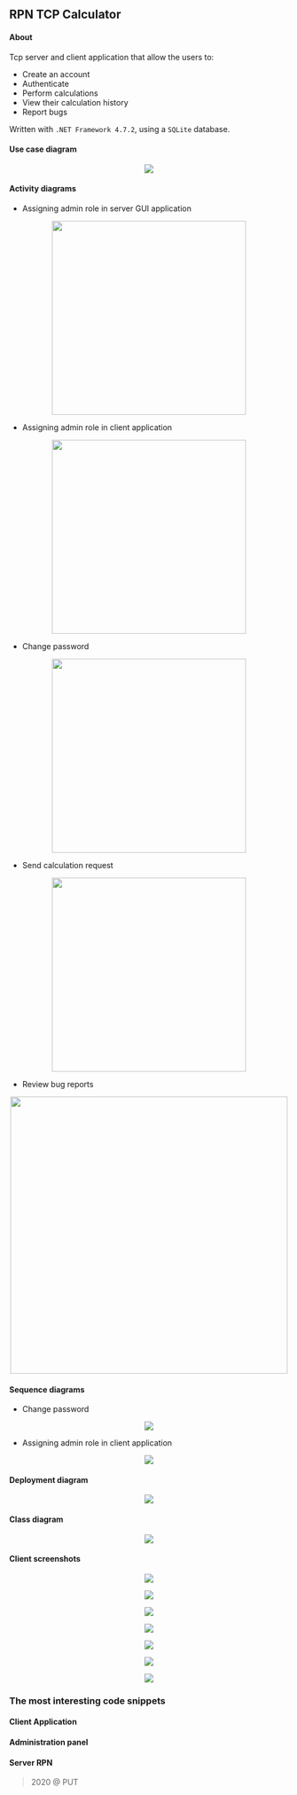 ## RPN TCP Calculator

#### About

Tcp server and client application that allow the users to:

* Create an account
* Authenticate
* Perform calculations
* View their calculation history
* Report bugs

Written with `.NET Framework 4.7.2`, using a `SQLite` database.

#### Use case diagram

<p align="center">
  <img src="/media/DiagramPrzypadkow.png">
</p>

#### Activity diagrams

* Assigning admin role in server GUI application

<p align="center">
  <img src="/media/AdminRoleGiving.png" width=350>
</p>

* Assigning admin role in client application

<p align="center">
  <img src="/media/ActivityAdminRoleInClient.png" width=350>
</p>

* Change password

<p align="center">
  <img src="/media/ActivityChpwd.png" width=350>
</p>

* Send calculation request

<p align="center">
  <img src="/media/ActivityCalculate.png" width=350>
</p>

* Review bug reports

<p align="center">
  <img src="/media/ActivityReviewReports.png" width=500>
</p>

#### Sequence diagrams

* Change password

<p align="center">
  <img src="/media/SequenceChpwd.png">
</p>

* Assigning admin role in client application

<p align="center">
  <img src="/media/SequenceAdmin.png">
</p>

#### Deployment diagram

<p align="center">
  <img src="/media/DiagramWdrozenia.png">
</p>

#### Class diagram

<p align="center">
  <img src="/media/DiagramKlas.png">
</p>

#### Client screenshots

<p align="center">
  <img src="/media/screen1.PNG">
</p>

<p align="center">
  <img src="/media/screen2.PNG">
</p>

<p align="center">
  <img src="/media/screen3.PNG">
</p>

<p align="center">
  <img src="/media/screen4.png">
</p>

<p align="center">
  <img src="/media/screen5.png">
</p>

<p align="center">
  <img src="/media/screen6.png">
</p>

<p align="center">
  <img src="/media/screen7.png">
</p>

### The most interesting code snippets
#### Client Application

#### Administration panel

#### Server RPN



> 2020 @ PUT
